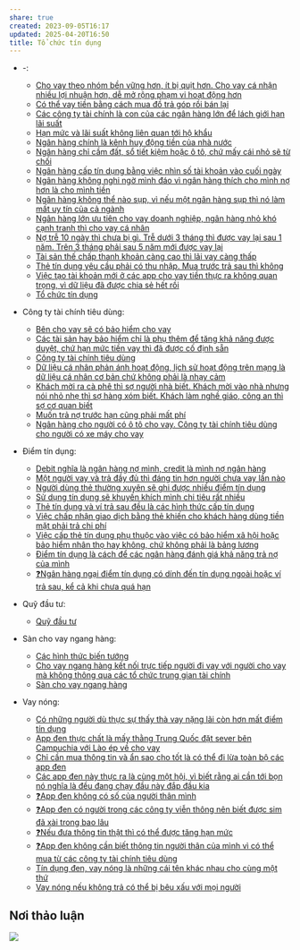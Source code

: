 ```yaml
---
share: true
created: 2023-09-05T16:17
updated: 2025-04-20T16:50
title: Tổ chức tín dụng
---
```

- \-: 
    - [Cho vay theo nhóm bền vững hơn, ít bị quịt hơn. Cho vay cá nhận nhiều lợi nhuận hơn, dễ mở rộng phạm vi hoạt động hơn](./Cho%20vay%20theo%20nh%C3%B3m%20b%E1%BB%81n%20v%E1%BB%AFng%20h%C6%A1n,%20%C3%ADt%20b%E1%BB%8B%20qu%E1%BB%8Bt%20h%C6%A1n.%20Cho%20vay%20c%C3%A1%20nh%E1%BA%ADn%20nhi%E1%BB%81u%20l%E1%BB%A3i%20nhu%E1%BA%ADn%20h%C6%A1n,%20d%E1%BB%85%20m%E1%BB%9F%20r%E1%BB%99ng%20ph%E1%BA%A1m%20vi%20ho%E1%BA%A1t%20%C4%91%E1%BB%99ng%20h%C6%A1n.md)
    - [Có thể vay tiền bằng cách mua đồ trả góp rồi bán lại](./C%C3%B3%20th%E1%BB%83%20vay%20ti%E1%BB%81n%20b%E1%BA%B1ng%20c%C3%A1ch%20mua%20%C4%91%E1%BB%93%20tr%E1%BA%A3%20g%C3%B3p%20r%E1%BB%93i%20b%C3%A1n%20l%E1%BA%A1i.md)
    - [Các công ty tài chính là con của các ngân hàng lớn để lách giới hạn lãi suất](./Ng%C3%A2n%20h%C3%A0ng,%20%C4%91i%E1%BB%83m%20t%C3%ADn%20d%E1%BB%A5ng/C%C3%A1c%20c%C3%B4ng%20ty%20t%C3%A0i%20ch%C3%ADnh%20l%C3%A0%20con%20c%E1%BB%A7a%20c%C3%A1c%20ng%C3%A2n%20h%C3%A0ng%20l%E1%BB%9Bn%20%C4%91%E1%BB%83%20l%C3%A1ch%20gi%E1%BB%9Bi%20h%E1%BA%A1n%20l%C3%A3i%20su%E1%BA%A5t.md)
    - [Hạn mức và lãi suất không liên quan tới hộ khẩu](./Ng%C3%A2n%20h%C3%A0ng,%20%C4%91i%E1%BB%83m%20t%C3%ADn%20d%E1%BB%A5ng/H%E1%BA%A1n%20m%E1%BB%A9c%20v%C3%A0%20l%C3%A3i%20su%E1%BA%A5t%20kh%C3%B4ng%20li%C3%AAn%20quan%20t%E1%BB%9Bi%20h%E1%BB%99%20kh%E1%BA%A9u.md)
    - [Ngân hàng chính là kênh huy động tiền của nhà nước](./Ng%C3%A2n%20h%C3%A0ng,%20%C4%91i%E1%BB%83m%20t%C3%ADn%20d%E1%BB%A5ng/Ng%C3%A2n%20h%C3%A0ng%20ch%C3%ADnh%20l%C3%A0%20k%C3%AAnh%20huy%20%C4%91%E1%BB%99ng%20ti%E1%BB%81n%20c%E1%BB%A7a%20nh%C3%A0%20n%C6%B0%E1%BB%9Bc.md)
    - [Ngân hàng chỉ cầm đất, sổ tiết kiệm hoặc ô tô, chứ mấy cái nhỏ sẽ từ chối](./Ng%C3%A2n%20h%C3%A0ng,%20%C4%91i%E1%BB%83m%20t%C3%ADn%20d%E1%BB%A5ng/Ng%C3%A2n%20h%C3%A0ng%20ch%E1%BB%89%20c%E1%BA%A7m%20%C4%91%E1%BA%A5t,%20s%E1%BB%95%20ti%E1%BA%BFt%20ki%E1%BB%87m%20ho%E1%BA%B7c%20%C3%B4%20t%C3%B4,%20ch%E1%BB%A9%20m%E1%BA%A5y%20c%C3%A1i%20nh%E1%BB%8F%20s%E1%BA%BD%20t%E1%BB%AB%20ch%E1%BB%91i.md)
    - [Ngân hàng cấp tín dụng bằng việc nhìn số tài khoản vào cuối ngày](./Ng%C3%A2n%20h%C3%A0ng,%20%C4%91i%E1%BB%83m%20t%C3%ADn%20d%E1%BB%A5ng/Ng%C3%A2n%20h%C3%A0ng%20c%E1%BA%A5p%20t%C3%ADn%20d%E1%BB%A5ng%20b%E1%BA%B1ng%20vi%E1%BB%87c%20nh%C3%ACn%20s%E1%BB%91%20t%C3%A0i%20kho%E1%BA%A3n%20v%C3%A0o%20cu%E1%BB%91i%20ng%C3%A0y.md)
    - [Ngân hàng không nghi ngờ mình đáo vì ngân hàng thích cho mình nợ hơn là cho mình tiền](./Ng%C3%A2n%20h%C3%A0ng,%20%C4%91i%E1%BB%83m%20t%C3%ADn%20d%E1%BB%A5ng/Ng%C3%A2n%20h%C3%A0ng%20kh%C3%B4ng%20nghi%20ng%E1%BB%9D%20m%C3%ACnh%20%C4%91%C3%A1o%20v%C3%AC%20ng%C3%A2n%20h%C3%A0ng%20th%C3%ADch%20cho%20m%C3%ACnh%20n%E1%BB%A3%20h%C6%A1n%20l%C3%A0%20cho%20m%C3%ACnh%20ti%E1%BB%81n.md)
    - [Ngân hàng không thể nào sụp, vì nếu một ngân hàng sụp thì nó làm mất uy tín của cả ngành](./Ng%C3%A2n%20h%C3%A0ng,%20%C4%91i%E1%BB%83m%20t%C3%ADn%20d%E1%BB%A5ng/Ng%C3%A2n%20h%C3%A0ng%20kh%C3%B4ng%20th%E1%BB%83%20n%C3%A0o%20s%E1%BB%A5p,%20v%C3%AC%20n%E1%BA%BFu%20m%E1%BB%99t%20ng%C3%A2n%20h%C3%A0ng%20s%E1%BB%A5p%20th%C3%AC%20n%C3%B3%20l%C3%A0m%20m%E1%BA%A5t%20uy%20t%C3%ADn%20c%E1%BB%A7a%20c%E1%BA%A3%20ng%C3%A0nh.md)
    - [Ngân hàng lớn ưu tiên cho vay doanh nghiệp, ngân hàng nhỏ khó cạnh tranh thì cho vay cá nhân](./Ng%C3%A2n%20h%C3%A0ng,%20%C4%91i%E1%BB%83m%20t%C3%ADn%20d%E1%BB%A5ng/Ng%C3%A2n%20h%C3%A0ng%20l%E1%BB%9Bn%20%C6%B0u%20ti%C3%AAn%20cho%20vay%20doanh%20nghi%E1%BB%87p,%20ng%C3%A2n%20h%C3%A0ng%20nh%E1%BB%8F%20kh%C3%B3%20c%E1%BA%A1nh%20tranh%20th%C3%AC%20cho%20vay%20c%C3%A1%20nh%C3%A2n.md)
    - [Nợ trễ 10 ngày thì chưa bị gì. Trễ dưới 3 tháng thì được vay lại sau 1 năm. Trên 3 tháng phải sau 5 năm mới được vay lại](./Ng%C3%A2n%20h%C3%A0ng,%20%C4%91i%E1%BB%83m%20t%C3%ADn%20d%E1%BB%A5ng/N%E1%BB%A3%20tr%E1%BB%85%2010%20ng%C3%A0y%20th%C3%AC%20ch%C6%B0a%20b%E1%BB%8B%20g%C3%AC.%20Tr%E1%BB%85%20d%C6%B0%E1%BB%9Bi%203%20th%C3%A1ng%20th%C3%AC%20%C4%91%C6%B0%E1%BB%A3c%20vay%20l%E1%BA%A1i%20sau%201%20n%C4%83m.%20Tr%C3%AAn%203%20th%C3%A1ng%20ph%E1%BA%A3i%20sau%205%20n%C4%83m%20m%E1%BB%9Bi%20%C4%91%C6%B0%E1%BB%A3c%20vay%20l%E1%BA%A1i.md)
    - [Tài sản thế chấp thanh khoản càng cao thì lãi vay càng thấp](./Ng%C3%A2n%20h%C3%A0ng,%20%C4%91i%E1%BB%83m%20t%C3%ADn%20d%E1%BB%A5ng/T%C3%A0i%20s%E1%BA%A3n%20th%E1%BA%BF%20ch%E1%BA%A5p%20thanh%20kho%E1%BA%A3n%20c%C3%A0ng%20cao%20th%C3%AC%20l%C3%A3i%20vay%20c%C3%A0ng%20th%E1%BA%A5p.md)
    - [Thẻ tín dụng yêu cầu phải có thu nhập. Mua trước trả sau thì không](./T%E1%BB%95%20ch%E1%BB%A9c%20t%C3%ADn%20d%E1%BB%A5ng%20phi%20ng%C3%A2n%20h%C3%A0ng/Th%E1%BA%BB%20t%C3%ADn%20d%E1%BB%A5ng%20y%C3%AAu%20c%E1%BA%A7u%20ph%E1%BA%A3i%20c%C3%B3%20thu%20nh%E1%BA%ADp.%20Mua%20tr%C6%B0%E1%BB%9Bc%20tr%E1%BA%A3%20sau%20th%C3%AC%20kh%C3%B4ng.md)
    - [Việc tạo tài khoản mới ở các app cho vay tiền thực ra không quan trọng, vì dữ liệu đã được chia sẻ hết rồi](./T%E1%BB%95%20ch%E1%BB%A9c%20t%C3%ADn%20d%E1%BB%A5ng%20phi%20ng%C3%A2n%20h%C3%A0ng/Vi%E1%BB%87c%20t%E1%BA%A1o%20t%C3%A0i%20kho%E1%BA%A3n%20m%E1%BB%9Bi%20%E1%BB%9F%20c%C3%A1c%20app%20cho%20vay%20ti%E1%BB%81n%20th%E1%BB%B1c%20ra%20kh%C3%B4ng%20quan%20tr%E1%BB%8Dng,%20v%C3%AC%20d%E1%BB%AF%20li%E1%BB%87u%20%C4%91%C3%A3%20%C4%91%C6%B0%E1%BB%A3c%20chia%20s%E1%BA%BB%20h%E1%BA%BFt%20r%E1%BB%93i.md)
    - [Tổ chức tín dụng](index.md)

- Công ty tài chính tiêu dùng: 
    - [Bên cho vay sẽ có bảo hiểm cho vay](./T%E1%BB%95%20ch%E1%BB%A9c%20t%C3%ADn%20d%E1%BB%A5ng%20phi%20ng%C3%A2n%20h%C3%A0ng/C%C3%B4ng%20ty%20t%C3%A0i%20ch%C3%ADnh%20ti%C3%AAu%20d%C3%B9ng/B%C3%AAn%20cho%20vay%20s%E1%BA%BD%20c%C3%B3%20b%E1%BA%A3o%20hi%E1%BB%83m%20cho%20vay.md)
    - [Các tài sản hay bảo hiểm chỉ là phụ thêm để tăng khả năng được duyệt, chứ hạn mức tiền vay thì đã được cố định sẵn](./T%E1%BB%95%20ch%E1%BB%A9c%20t%C3%ADn%20d%E1%BB%A5ng%20phi%20ng%C3%A2n%20h%C3%A0ng/C%C3%B4ng%20ty%20t%C3%A0i%20ch%C3%ADnh%20ti%C3%AAu%20d%C3%B9ng/C%C3%A1c%20t%C3%A0i%20s%E1%BA%A3n%20hay%20b%E1%BA%A3o%20hi%E1%BB%83m%20ch%E1%BB%89%20l%C3%A0%20ph%E1%BB%A5%20th%C3%AAm%20%C4%91%E1%BB%83%20t%C4%83ng%20kh%E1%BA%A3%20n%C4%83ng%20%C4%91%C6%B0%E1%BB%A3c%20duy%E1%BB%87t,%20ch%E1%BB%A9%20h%E1%BA%A1n%20m%E1%BB%A9c%20ti%E1%BB%81n%20vay%20th%C3%AC%20%C4%91%C3%A3%20%C4%91%C6%B0%E1%BB%A3c%20c%E1%BB%91%20%C4%91%E1%BB%8Bnh%20s%E1%BA%B5n.md)
    - [Công ty tài chính tiêu dùng](./T%E1%BB%95%20ch%E1%BB%A9c%20t%C3%ADn%20d%E1%BB%A5ng%20phi%20ng%C3%A2n%20h%C3%A0ng/C%C3%B4ng%20ty%20t%C3%A0i%20ch%C3%ADnh%20ti%C3%AAu%20d%C3%B9ng/index.md)
    - [Dữ liệu cá nhân phản ánh hoạt động, lịch sử hoạt động trên mạng là dữ liệu cá nhân cơ bản chứ không phải là nhạy cảm](./T%E1%BB%95%20ch%E1%BB%A9c%20t%C3%ADn%20d%E1%BB%A5ng%20phi%20ng%C3%A2n%20h%C3%A0ng/C%C3%B4ng%20ty%20t%C3%A0i%20ch%C3%ADnh%20ti%C3%AAu%20d%C3%B9ng/D%E1%BB%AF%20li%E1%BB%87u%20c%C3%A1%20nh%C3%A2n%20ph%E1%BA%A3n%20%C3%A1nh%20ho%E1%BA%A1t%20%C4%91%E1%BB%99ng,%20l%E1%BB%8Bch%20s%E1%BB%AD%20ho%E1%BA%A1t%20%C4%91%E1%BB%99ng%20tr%C3%AAn%20m%E1%BA%A1ng%20l%C3%A0%20d%E1%BB%AF%20li%E1%BB%87u%20c%C3%A1%20nh%C3%A2n%20c%C6%A1%20b%E1%BA%A3n%20ch%E1%BB%A9%20kh%C3%B4ng%20ph%E1%BA%A3i%20l%C3%A0%20nh%E1%BA%A1y%20c%E1%BA%A3m.md)
    - [Khách mời ra cà phê thì sợ người nhà biết. Khách mời vào nhà nhưng nói nhỏ nhẹ thì sợ hàng xóm biết. Khách làm nghề giáo, công an thì sợ cơ quan biết](./T%E1%BB%95%20ch%E1%BB%A9c%20t%C3%ADn%20d%E1%BB%A5ng%20phi%20ng%C3%A2n%20h%C3%A0ng/C%C3%B4ng%20ty%20t%C3%A0i%20ch%C3%ADnh%20ti%C3%AAu%20d%C3%B9ng/Kh%C3%A1ch%20m%E1%BB%9Di%20ra%20c%C3%A0%20ph%C3%AA%20th%C3%AC%20s%E1%BB%A3%20ng%C6%B0%E1%BB%9Di%20nh%C3%A0%20bi%E1%BA%BFt.%20Kh%C3%A1ch%20m%E1%BB%9Di%20v%C3%A0o%20nh%C3%A0%20nh%C6%B0ng%20n%C3%B3i%20nh%E1%BB%8F%20nh%E1%BA%B9%20th%C3%AC%20s%E1%BB%A3%20h%C3%A0ng%20x%C3%B3m%20bi%E1%BA%BFt.%20Kh%C3%A1ch%20l%C3%A0m%20ngh%E1%BB%81%20gi%C3%A1o,%20c%C3%B4ng%20an%20th%C3%AC%20s%E1%BB%A3%20c%C6%A1%20quan%20bi%E1%BA%BFt.md)
    - [Muốn trả nợ trước hạn cũng phải mất phí](./T%E1%BB%95%20ch%E1%BB%A9c%20t%C3%ADn%20d%E1%BB%A5ng%20phi%20ng%C3%A2n%20h%C3%A0ng/C%C3%B4ng%20ty%20t%C3%A0i%20ch%C3%ADnh%20ti%C3%AAu%20d%C3%B9ng/Mu%E1%BB%91n%20tr%E1%BA%A3%20n%E1%BB%A3%20tr%C6%B0%E1%BB%9Bc%20h%E1%BA%A1n%20c%C5%A9ng%20ph%E1%BA%A3i%20m%E1%BA%A5t%20ph%C3%AD.md)
    - [Ngân hàng cho người có ô tô cho vay. Công ty tài chính tiêu dùng cho người có xe máy cho vay](./T%E1%BB%95%20ch%E1%BB%A9c%20t%C3%ADn%20d%E1%BB%A5ng%20phi%20ng%C3%A2n%20h%C3%A0ng/C%C3%B4ng%20ty%20t%C3%A0i%20ch%C3%ADnh%20ti%C3%AAu%20d%C3%B9ng/Ng%C3%A2n%20h%C3%A0ng%20cho%20ng%C6%B0%E1%BB%9Di%20c%C3%B3%20%C3%B4%20t%C3%B4%20cho%20vay.%20C%C3%B4ng%20ty%20t%C3%A0i%20ch%C3%ADnh%20ti%C3%AAu%20d%C3%B9ng%20cho%20ng%C6%B0%E1%BB%9Di%20c%C3%B3%20xe%20m%C3%A1y%20cho%20vay.md)

- Điểm tín dụng: 
    - [Debit nghĩa là ngân hàng nợ mình, credit là mình nợ ngân hàng](./Ng%C3%A2n%20h%C3%A0ng,%20%C4%91i%E1%BB%83m%20t%C3%ADn%20d%E1%BB%A5ng/%C4%90i%E1%BB%83m%20t%C3%ADn%20d%E1%BB%A5ng/Debit%20ngh%C4%A9a%20l%C3%A0%20ng%C3%A2n%20h%C3%A0ng%20n%E1%BB%A3%20m%C3%ACnh,%20credit%20l%C3%A0%20m%C3%ACnh%20n%E1%BB%A3%20ng%C3%A2n%20h%C3%A0ng.md)
    - [Một người vay và trả đầy đủ thì đáng tin hơn người chưa vay lần nào](./Ng%C3%A2n%20h%C3%A0ng,%20%C4%91i%E1%BB%83m%20t%C3%ADn%20d%E1%BB%A5ng/%C4%90i%E1%BB%83m%20t%C3%ADn%20d%E1%BB%A5ng/M%E1%BB%99t%20ng%C6%B0%E1%BB%9Di%20vay%20v%C3%A0%20tr%E1%BA%A3%20%C4%91%E1%BA%A7y%20%C4%91%E1%BB%A7%20th%C3%AC%20%C4%91%C3%A1ng%20tin%20h%C6%A1n%20ng%C6%B0%E1%BB%9Di%20ch%C6%B0a%20vay%20l%E1%BA%A7n%20n%C3%A0o.md)
    - [Người dùng thẻ thường xuyên sẽ ghi được nhiều điểm tín dụng](./Ng%C3%A2n%20h%C3%A0ng,%20%C4%91i%E1%BB%83m%20t%C3%ADn%20d%E1%BB%A5ng/%C4%90i%E1%BB%83m%20t%C3%ADn%20d%E1%BB%A5ng/Ng%C6%B0%E1%BB%9Di%20d%C3%B9ng%20th%E1%BA%BB%20th%C6%B0%E1%BB%9Dng%20xuy%C3%AAn%20s%E1%BA%BD%20ghi%20%C4%91%C6%B0%E1%BB%A3c%20nhi%E1%BB%81u%20%C4%91i%E1%BB%83m%20t%C3%ADn%20d%E1%BB%A5ng.md)
    - [Sử dụng tín dụng sẽ khuyến khích mình chi tiêu rất nhiều](./Ng%C3%A2n%20h%C3%A0ng,%20%C4%91i%E1%BB%83m%20t%C3%ADn%20d%E1%BB%A5ng/%C4%90i%E1%BB%83m%20t%C3%ADn%20d%E1%BB%A5ng/S%E1%BB%AD%20d%E1%BB%A5ng%20t%C3%ADn%20d%E1%BB%A5ng%20s%E1%BA%BD%20khuy%E1%BA%BFn%20kh%C3%ADch%20m%C3%ACnh%20chi%20ti%C3%AAu%20r%E1%BA%A5t%20nhi%E1%BB%81u.md)
    - [Thẻ tín dụng và ví trả sau đều là các hình thức cấp tín dụng](./Ng%C3%A2n%20h%C3%A0ng,%20%C4%91i%E1%BB%83m%20t%C3%ADn%20d%E1%BB%A5ng/%C4%90i%E1%BB%83m%20t%C3%ADn%20d%E1%BB%A5ng/Th%E1%BA%BB%20t%C3%ADn%20d%E1%BB%A5ng%20v%C3%A0%20v%C3%AD%20tr%E1%BA%A3%20sau%20%C4%91%E1%BB%81u%20l%C3%A0%20c%C3%A1c%20h%C3%ACnh%20th%E1%BB%A9c%20c%E1%BA%A5p%20t%C3%ADn%20d%E1%BB%A5ng.md)
    - [Việc chấp nhận giao dịch bằng thẻ khiến cho khách hàng dùng tiền mặt phải trả chi phí](./Ng%C3%A2n%20h%C3%A0ng,%20%C4%91i%E1%BB%83m%20t%C3%ADn%20d%E1%BB%A5ng/%C4%90i%E1%BB%83m%20t%C3%ADn%20d%E1%BB%A5ng/Vi%E1%BB%87c%20ch%E1%BA%A5p%20nh%E1%BA%ADn%20giao%20d%E1%BB%8Bch%20b%E1%BA%B1ng%20th%E1%BA%BB%20khi%E1%BA%BFn%20cho%20kh%C3%A1ch%20h%C3%A0ng%20d%C3%B9ng%20ti%E1%BB%81n%20m%E1%BA%B7t%20ph%E1%BA%A3i%20tr%E1%BA%A3%20chi%20ph%C3%AD.md)
    - [Việc cấp thẻ tín dụng phụ thuộc vào việc có bảo hiểm xã hội hoặc bảo hiểm nhân thọ hay không, chứ không phải là bảng lương](./Ng%C3%A2n%20h%C3%A0ng,%20%C4%91i%E1%BB%83m%20t%C3%ADn%20d%E1%BB%A5ng/%C4%90i%E1%BB%83m%20t%C3%ADn%20d%E1%BB%A5ng/Vi%E1%BB%87c%20c%E1%BA%A5p%20th%E1%BA%BB%20t%C3%ADn%20d%E1%BB%A5ng%20ph%E1%BB%A5%20thu%E1%BB%99c%20v%C3%A0o%20vi%E1%BB%87c%20c%C3%B3%20b%E1%BA%A3o%20hi%E1%BB%83m%20x%C3%A3%20h%E1%BB%99i%20ho%E1%BA%B7c%20b%E1%BA%A3o%20hi%E1%BB%83m%20nh%C3%A2n%20th%E1%BB%8D%20hay%20kh%C3%B4ng,%20ch%E1%BB%A9%20kh%C3%B4ng%20ph%E1%BA%A3i%20l%C3%A0%20b%E1%BA%A3ng%20l%C6%B0%C6%A1ng.md)
    - [Điểm tín dụng là cách để các ngân hàng đánh giá khả năng trả nợ của mình](./Ng%C3%A2n%20h%C3%A0ng,%20%C4%91i%E1%BB%83m%20t%C3%ADn%20d%E1%BB%A5ng/%C4%90i%E1%BB%83m%20t%C3%ADn%20d%E1%BB%A5ng/%C4%90i%E1%BB%83m%20t%C3%ADn%20d%E1%BB%A5ng%20l%C3%A0%20c%C3%A1ch%20%C4%91%E1%BB%83%20c%C3%A1c%20ng%C3%A2n%20h%C3%A0ng%20%C4%91%C3%A1nh%20gi%C3%A1%20kh%E1%BA%A3%20n%C4%83ng%20tr%E1%BA%A3%20n%E1%BB%A3%20c%E1%BB%A7a%20m%C3%ACnh.md)
    - [❓Ngân hàng ngại điểm tín dụng có dính đến tín dụng ngoài hoặc ví trả sau, kể cả khi chưa quá hạn](./Ng%C3%A2n%20h%C3%A0ng,%20%C4%91i%E1%BB%83m%20t%C3%ADn%20d%E1%BB%A5ng/%C4%90i%E1%BB%83m%20t%C3%ADn%20d%E1%BB%A5ng/%E2%9D%93Ng%C3%A2n%20h%C3%A0ng%20ng%E1%BA%A1i%20%C4%91i%E1%BB%83m%20t%C3%ADn%20d%E1%BB%A5ng%20c%C3%B3%20d%C3%ADnh%20%C4%91%E1%BA%BFn%20t%C3%ADn%20d%E1%BB%A5ng%20ngo%C3%A0i%20ho%E1%BA%B7c%20v%C3%AD%20tr%E1%BA%A3%20sau,%20k%E1%BB%83%20c%E1%BA%A3%20khi%20ch%C6%B0a%20qu%C3%A1%20h%E1%BA%A1n.md)

- Quỹ đầu tư: 
    - [Quỹ đầu tư](./T%E1%BB%95%20ch%E1%BB%A9c%20t%C3%ADn%20d%E1%BB%A5ng%20phi%20ng%C3%A2n%20h%C3%A0ng/Qu%E1%BB%B9%20%C4%91%E1%BA%A7u%20t%C6%B0/index.md)

- Sàn cho vay ngang hàng: 
    - [Các hình thức biến tướng](./T%E1%BB%95%20ch%E1%BB%A9c%20t%C3%ADn%20d%E1%BB%A5ng%20phi%20ng%C3%A2n%20h%C3%A0ng/S%C3%A0n%20cho%20vay%20ngang%20h%C3%A0ng/C%C3%A1c%20h%C3%ACnh%20th%E1%BB%A9c%20bi%E1%BA%BFn%20t%C6%B0%E1%BB%9Bng.md)
    - [Cho vay ngang hàng kết nối trực tiếp người đi vay với người cho vay mà không thông qua các tổ chức trung gian tài chính](./T%E1%BB%95%20ch%E1%BB%A9c%20t%C3%ADn%20d%E1%BB%A5ng%20phi%20ng%C3%A2n%20h%C3%A0ng/S%C3%A0n%20cho%20vay%20ngang%20h%C3%A0ng/Cho%20vay%20ngang%20h%C3%A0ng%20k%E1%BA%BFt%20n%E1%BB%91i%20tr%E1%BB%B1c%20ti%E1%BA%BFp%20ng%C6%B0%E1%BB%9Di%20%C4%91i%20vay%20v%E1%BB%9Bi%20ng%C6%B0%E1%BB%9Di%20cho%20vay%20m%C3%A0%20kh%C3%B4ng%20th%C3%B4ng%20qua%20c%C3%A1c%20t%E1%BB%95%20ch%E1%BB%A9c%20trung%20gian%20t%C3%A0i%20ch%C3%ADnh.md)
    - [Sàn cho vay ngang hàng](./T%E1%BB%95%20ch%E1%BB%A9c%20t%C3%ADn%20d%E1%BB%A5ng%20phi%20ng%C3%A2n%20h%C3%A0ng/S%C3%A0n%20cho%20vay%20ngang%20h%C3%A0ng/index.md)

- Vay nóng: 
    - [Có những người dù thực sự thấy thà vay nặng lãi còn hơn mất điểm tín dụng](./T%E1%BB%95%20ch%E1%BB%A9c%20t%C3%ADn%20d%E1%BB%A5ng%20phi%20ng%C3%A2n%20h%C3%A0ng/Vay%20n%C3%B3ng/C%C3%B3%20nh%E1%BB%AFng%20ng%C6%B0%E1%BB%9Di%20d%C3%B9%20th%E1%BB%B1c%20s%E1%BB%B1%20th%E1%BA%A5y%20th%C3%A0%20vay%20n%E1%BA%B7ng%20l%C3%A3i%20c%C3%B2n%20h%C6%A1n%20m%E1%BA%A5t%20%C4%91i%E1%BB%83m%20t%C3%ADn%20d%E1%BB%A5ng.md)
    - [App đen thực chất là mấy thằng Trung Quốc đặt sever bên Campuchia với Lào ép về cho vay](./T%E1%BB%95%20ch%E1%BB%A9c%20t%C3%ADn%20d%E1%BB%A5ng%20phi%20ng%C3%A2n%20h%C3%A0ng/Vay%20n%C3%B3ng/App%20%C4%91en/App%20%C4%91en%20th%E1%BB%B1c%20ch%E1%BA%A5t%20l%C3%A0%20m%E1%BA%A5y%20th%E1%BA%B1ng%20Trung%20Qu%E1%BB%91c%20%C4%91%E1%BA%B7t%20sever%20b%C3%AAn%20Campuchia%20v%E1%BB%9Bi%20L%C3%A0o%20%C3%A9p%20v%E1%BB%81%20cho%20vay.md)
    - [Chỉ cần mua thông tin và ẩn sao cho tốt là có thể đi lừa toàn bộ các app đen](./T%E1%BB%95%20ch%E1%BB%A9c%20t%C3%ADn%20d%E1%BB%A5ng%20phi%20ng%C3%A2n%20h%C3%A0ng/Vay%20n%C3%B3ng/App%20%C4%91en/Ch%E1%BB%89%20c%E1%BA%A7n%20mua%20th%C3%B4ng%20tin%20v%C3%A0%20%E1%BA%A9n%20sao%20cho%20t%E1%BB%91t%20l%C3%A0%20c%C3%B3%20th%E1%BB%83%20%C4%91i%20l%E1%BB%ABa%20to%C3%A0n%20b%E1%BB%99%20c%C3%A1c%20app%20%C4%91en.md)
    - [Các app đen này thực ra là cùng một hội, vì biết rằng ai cần tới bọn nó nghĩa là đều đang chạy đầu này đắp đầu kia](./T%E1%BB%95%20ch%E1%BB%A9c%20t%C3%ADn%20d%E1%BB%A5ng%20phi%20ng%C3%A2n%20h%C3%A0ng/Vay%20n%C3%B3ng/App%20%C4%91en/C%C3%A1c%20app%20%C4%91en%20n%C3%A0y%20th%E1%BB%B1c%20ra%20l%C3%A0%20c%C3%B9ng%20m%E1%BB%99t%20h%E1%BB%99i,%20v%C3%AC%20bi%E1%BA%BFt%20r%E1%BA%B1ng%20ai%20c%E1%BA%A7n%20t%E1%BB%9Bi%20b%E1%BB%8Dn%20n%C3%B3%20ngh%C4%A9a%20l%C3%A0%20%C4%91%E1%BB%81u%20%C4%91ang%20ch%E1%BA%A1y%20%C4%91%E1%BA%A7u%20n%C3%A0y%20%C4%91%E1%BA%AFp%20%C4%91%E1%BA%A7u%20kia.md)
    - [❓App đen không có số của người thân mình](./T%E1%BB%95%20ch%E1%BB%A9c%20t%C3%ADn%20d%E1%BB%A5ng%20phi%20ng%C3%A2n%20h%C3%A0ng/Vay%20n%C3%B3ng/App%20%C4%91en/%E2%9D%93App%20%C4%91en%20kh%C3%B4ng%20c%C3%B3%20s%E1%BB%91%20c%E1%BB%A7a%20ng%C6%B0%E1%BB%9Di%20th%C3%A2n%20m%C3%ACnh.md)
    - [❓App đen có người trong các công ty viễn thông nên biết được sim đã xài trong bao lâu](./T%E1%BB%95%20ch%E1%BB%A9c%20t%C3%ADn%20d%E1%BB%A5ng%20phi%20ng%C3%A2n%20h%C3%A0ng/Vay%20n%C3%B3ng/App%20%C4%91en/%E2%9D%93App%20%C4%91en%20c%C3%B3%20ng%C6%B0%E1%BB%9Di%20trong%20c%C3%A1c%20c%C3%B4ng%20ty%20vi%E1%BB%85n%20th%C3%B4ng%20n%C3%AAn%20bi%E1%BA%BFt%20%C4%91%C6%B0%E1%BB%A3c%20sim%20%C4%91%C3%A3%20x%C3%A0i%20trong%20bao%20l%C3%A2u.md)
    - [❓Nếu đưa thông tin thật thì có thể được tăng hạn mức](./T%E1%BB%95%20ch%E1%BB%A9c%20t%C3%ADn%20d%E1%BB%A5ng%20phi%20ng%C3%A2n%20h%C3%A0ng/Vay%20n%C3%B3ng/App%20%C4%91en/%E2%9D%93N%E1%BA%BFu%20%C4%91%C6%B0a%20th%C3%B4ng%20tin%20th%E1%BA%ADt%20th%C3%AC%20c%C3%B3%20th%E1%BB%83%20%C4%91%C6%B0%E1%BB%A3c%20t%C4%83ng%20h%E1%BA%A1n%20m%E1%BB%A9c.md)
    - [❓App đen không cần biết thông tin người thân của mình vì có thể mua từ các công ty tài chính tiêu dùng](./T%E1%BB%95%20ch%E1%BB%A9c%20t%C3%ADn%20d%E1%BB%A5ng%20phi%20ng%C3%A2n%20h%C3%A0ng/Vay%20n%C3%B3ng/App%20%C4%91en/%E2%9D%93App%20%C4%91en%20kh%C3%B4ng%20c%E1%BA%A7n%20bi%E1%BA%BFt%20th%C3%B4ng%20tin%20ng%C6%B0%E1%BB%9Di%20th%C3%A2n%20c%E1%BB%A7a%20m%C3%ACnh%20v%C3%AC%20c%C3%B3%20th%E1%BB%83%20mua%20t%E1%BB%AB%20c%C3%A1c%20c%C3%B4ng%20ty%20t%C3%A0i%20ch%C3%ADnh%20ti%C3%AAu%20d%C3%B9ng.md)
    - [Tín dụng đen, vay nóng là những cái tên khác nhau cho cùng một thứ](./T%E1%BB%95%20ch%E1%BB%A9c%20t%C3%ADn%20d%E1%BB%A5ng%20phi%20ng%C3%A2n%20h%C3%A0ng/Vay%20n%C3%B3ng/T%C3%ADn%20d%E1%BB%A5ng%20%C4%91en,%20vay%20n%C3%B3ng%20l%C3%A0%20nh%E1%BB%AFng%20c%C3%A1i%20t%C3%AAn%20kh%C3%A1c%20nhau%20cho%20c%C3%B9ng%20m%E1%BB%99t%20th%E1%BB%A9.md)
    - [Vay nóng nếu không trả có thể bị bêu xấu với mọi người](./T%E1%BB%95%20ch%E1%BB%A9c%20t%C3%ADn%20d%E1%BB%A5ng%20phi%20ng%C3%A2n%20h%C3%A0ng/Vay%20n%C3%B3ng/Vay%20n%C3%B3ng%20n%E1%BA%BFu%20kh%C3%B4ng%20tr%E1%BA%A3%20c%C3%B3%20th%E1%BB%83%20b%E1%BB%8B%20b%C3%AAu%20x%E1%BA%A5u%20v%E1%BB%9Bi%20m%E1%BB%8Di%20ng%C6%B0%E1%BB%9Di.md)


## Nơi thảo luận
![](https://i.imgur.com/OtW4epu.png)

